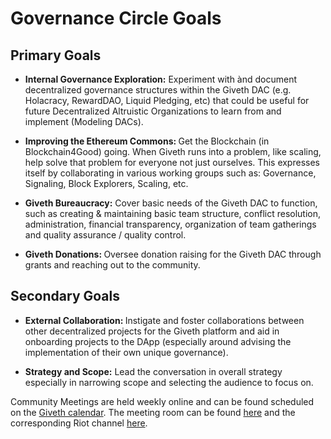 <h1> Governance Circle Goals </h1>

<h2> Primary Goals</h2> 

* <b>Internal Governance Exploration:</b> Experiment with ànd document decentralized governance structures within the Giveth DAC (e.g. Holacracy, RewardDAO, Liquid Pledging, etc) that could be useful for future Decentralized Altruistic Organizations to learn from and implement (Modeling DACs).

* <b> Improving the Ethereum Commons: </b> Get the Blockchain (in Blockchain4Good) going. When Giveth runs into a problem, like scaling, help solve that problem for everyone not just ourselves. This expresses itself by collaborating in various working groups such as: Governance, Signaling, Block Explorers, Scaling, etc. 

* <b> Giveth Bureaucracy:</b> Cover basic needs of the Giveth DAC to function, such as creating & maintaining basic team structure, conflict resolution, administration, financial transparency, organization of team gatherings and quality assurance / quality control.

* <b> Giveth Donations: </b> Oversee donation raising for the Giveth DAC through grants and reaching out to the community.

<h2> Secondary Goals </h2>

* <b> External Collaboration: </b> Instigate and foster collaborations between other decentralized projects for the Giveth platform and aid in onboarding projects to the DApp (especially around advising the implementation of their own unique governance).

* <b>Strategy and Scope:</b> Lead the conversation in overall strategy especially in narrowing scope and selecting the audience to focus on.

Community Meetings are held weekly online and can be found scheduled on the [Giveth calendar](../dac/calendar/). The meeting room can be found [here](https://meet.jit.si/https://meet.jit.si/giveth-gov) and the corresponding Riot channel [here](https://riot.im/app/#/room/#giveth-governance:matrix.org).